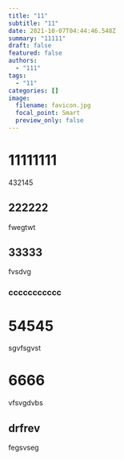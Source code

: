 ```yaml
---
title: "11"
subtitle: "11"
date: 2021-10-07T04:44:46.548Z
summary: "11111"
draft: false
featured: false
authors:
  - "111"
tags:
  - "11"
categories: []
image:
  filename: favicon.jpg
  focal_point: Smart
  preview_only: false
---
```


# 11111111
  432145

## 222222
   fwegtwt
  
## 33333
   fvsdvg

### ccccccccccc

# 54545
  sgvfsgvst

# 6666
  vfsvgdvbs 

## drfrev
   fegsvseg